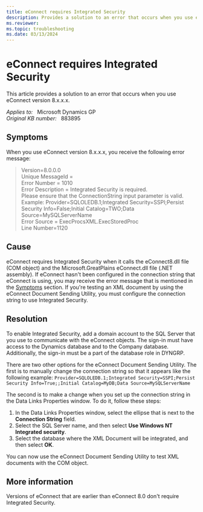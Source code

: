 ```yaml
---
title: eConnect requires Integrated Security
description: Provides a solution to an error that occurs when you use eConnect version 8.x.x.x.
ms.reviewer:
ms.topic: troubleshooting
ms.date: 03/13/2024
---
```

# eConnect requires Integrated Security

This article provides a solution to an error that occurs when you use eConnect version 8.x.x.x.

_Applies to:_ &nbsp; Microsoft Dynamics GP  
_Original KB number:_ &nbsp; 883895

## Symptoms

When you use eConnect version 8.x.x.x, you receive the following error message:

> Version=8.0.0.0  
Unique MessageId =  
Error Number = 1010  
Error Description = Integrated Security is required.  
Please ensure that the ConnectionString input parameter is valid.  
Example: Provider=SQLOLEDB.1;Integrated Security=SSPI;Persist  Security Info=False;Initial Catalog=TWO;Data  Source=MySQLServerName  
Error Source = ExecProcsXML.ExecStoredProc  
Line Number=1120

## Cause

eConnect requires Integrated Security when it calls the eConnect8.dll file (COM object) and the Microsoft.GreatPlains eConnect.dll file (.NET assembly). If eConnect hasn't been configured in the connection string that eConnect is using, you may receive the error message that is mentioned in the [Symptoms](#symptoms) section. If you're testing an XML document by using the eConnect Document Sending Utility, you must configure the connection string to use Integrated Security.

## Resolution

To enable Integrated Security, add a domain account to the SQL Server that you use to communicate with the eConnect objects. The sign-in must have access to the Dynamics database and to the Company database. Additionally, the sign-in must be a part of the database role in DYNGRP.

There are two other options for the eConnect Document Sending Utility. The first is to manually change the connection string so that it appears like the following example:
`Provider=SQLOLEDB.1;Integrated Security=SSPI;Persist Security Info=True;;Initial Catalog=MyDB;Data Source=MySQLServerName`

The second is to make a change when you set up the connection string in the Data Links Properties window. To do it, follow these steps:

1. In the Data Links Properties window, select the ellipse that is next to the **Connection String** field.
2. Select the SQL Server name, and then select **Use Windows NT Integrated security**.
3. Select the database where the XML Document will be integrated, and then select **OK**.

You can now use the eConnect Document Sending Utility to test XML documents with the COM object.

## More information

Versions of eConnect that are earlier than eConnect 8.0 don't require Integrated Security.
